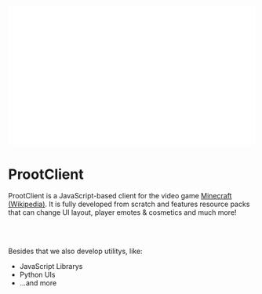 <img src="profile/ProotClient-Splash-GitHub.gif"></img>

# ProotClient 

ProotClient is a JavaScript-based client for the video game [Minecraft (Wikipedia)](https://en.wikipedia.org/wiki/Minecraft). It is fully developed from scratch and features resource packs that can change UI layout, player emotes & cosmetics and much more!

<br><br>

Besides that we also develop utilitys, like:
- JavaScript Librarys
- Python UIs
- ...and more

